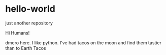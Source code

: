 # hello-world
just another repository

Hi Humans!

dmero here. I like python.
I've had tacos on the moon and find them tastier than to Earth Tacos
